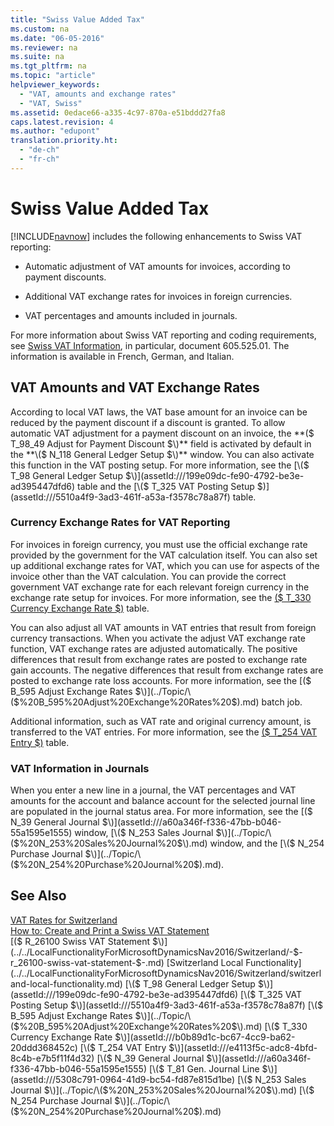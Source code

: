 ```yaml
---
title: "Swiss Value Added Tax"
ms.custom: na
ms.date: "06-05-2016"
ms.reviewer: na
ms.suite: na
ms.tgt_pltfrm: na
ms.topic: "article"
helpviewer_keywords: 
  - "VAT, amounts and exchange rates"
  - "VAT, Swiss"
ms.assetid: 0edace66-a335-4c97-870a-e51bddd27fa8
caps.latest.revision: 4
ms.author: "edupont"
translation.priority.ht: 
  - "de-ch"
  - "fr-ch"
---
```

# Swiss Value Added Tax
[!INCLUDE[navnow](../../ApplicationDesign/includes/navnow_md.md)] includes the following enhancements to Swiss VAT reporting:  
  
-   Automatic adjustment of VAT amounts for invoices, according to payment discounts.  
  
-   Additional VAT exchange rates for invoices in foreign currencies.  
  
-   VAT percentages and amounts included in journals.  
  
 For more information about Swiss VAT reporting and coding requirements, see [Swiss VAT Information](http://www.estv.admin.ch/mwst/dokumentation/00130/00947/00948/index.html?lang=fr), in particular, document 605.525.01. The information is available in French, German, and Italian.  
  
## VAT Amounts and VAT Exchange Rates  
 According to local VAT laws, the VAT base amount for an invoice can be reduced by the payment discount if a discount is granted. To allow automatic VAT adjustment for a payment discount on an invoice, the **\($ T\_98\_49 Adjust for Payment Discount $\)** field is activated by default in the **\($ N\_118 General Ledger Setup $\)** window. You can also activate this function in the VAT posting setup. For more information, see the [\($ T\_98 General Ledger Setup $\)](assetId:///199e09dc-fe90-4792-be3e-ad395447dfd6) table and the [\($ T\_325 VAT Posting Setup $\)](assetId:///5510a4f9-3ad3-461f-a53a-f3578c78a87f) table.  
  
### Currency Exchange Rates for VAT Reporting  
 For invoices in foreign currency, you must use the official exchange rate provided by the government for the VAT calculation itself. You can also set up additional exchange rates for VAT, which you can use for aspects of the invoice other than the VAT calculation. You can provide the correct government VAT exchange rate for each relevant foreign currency in the exchange rate setup for invoices. For more information, see the [\($ T\_330 Currency Exchange Rate $\)](assetId:///b0b89d1c-bc67-4cc9-ba62-20ddd368452c) table.  
  
 You can also adjust all VAT amounts in VAT entries that result from foreign currency transactions. When you activate the adjust VAT exchange rate function, VAT exchange rates are adjusted automatically. The positive differences that result from exchange rates are posted to exchange rate gain accounts. The negative differences that result from exchange rates are posted to exchange rate loss accounts. For more information, see the [\($ B\_595 Adjust Exchange Rates $\)](../Topic/\($%20B_595%20Adjust%20Exchange%20Rates%20$\).md) batch job.  
  
 Additional information, such as VAT rate and original currency amount, is transferred to the VAT entries. For more information, see the [\($ T\_254 VAT Entry $\)](assetId:///e4113f5c-adc8-4bfd-8c4b-e7b5f11f4d32) table.  
  
### VAT Information in Journals  
 When you enter a new line in a journal, the VAT percentages and VAT amounts for the account and balance account for the selected journal line are populated in the journal status area. For more information, see the [\($ N\_39 General Journal $\)](assetId:///a60a346f-f336-47bb-b046-55a1595e1555) window, [\($ N\_253 Sales Journal $\)](../Topic/\($%20N_253%20Sales%20Journal%20$\).md) window, and the [\($ N\_254 Purchase Journal $\)](../Topic/\($%20N_254%20Purchase%20Journal%20$\).md).  
  
## See Also  
 [VAT Rates for Switzerland](../../LocalFunctionalityForMicrosoftDynamicsNav2016/Switzerland/vat-rates-for-switzerland.md)   
 [How to: Create and Print a Swiss VAT Statement](../../LocalFunctionalityForMicrosoftDynamicsNav2016/Switzerland/how-to-create-and-print-a-swiss-vat-statement.md)   
 [\($ R\_26100 Swiss VAT Statement $\)](../../LocalFunctionalityForMicrosoftDynamicsNav2016/Switzerland/-$-r_26100-swiss-vat-statement-$-.md)   
 [Switzerland Local Functionality](../../LocalFunctionalityForMicrosoftDynamicsNav2016/Switzerland/switzerland-local-functionality.md)   
 [\($ T\_98 General Ledger Setup $\)](assetId:///199e09dc-fe90-4792-be3e-ad395447dfd6)   
 [\($ T\_325 VAT Posting Setup $\)](assetId:///5510a4f9-3ad3-461f-a53a-f3578c78a87f)   
 [\($ B\_595 Adjust Exchange Rates $\)](../Topic/\($%20B_595%20Adjust%20Exchange%20Rates%20$\).md)   
 [\($ T\_330 Currency Exchange Rate $\)](assetId:///b0b89d1c-bc67-4cc9-ba62-20ddd368452c)   
 [\($ T\_254 VAT Entry $\)](assetId:///e4113f5c-adc8-4bfd-8c4b-e7b5f11f4d32)   
 [\($ N\_39 General Journal $\)](assetId:///a60a346f-f336-47bb-b046-55a1595e1555)   
 [\($ T\_81 Gen. Journal Line $\)](assetId:///5308c791-0964-41d9-bc54-fd87e815d1be)   
 [\($ N\_253 Sales Journal $\)](../Topic/\($%20N_253%20Sales%20Journal%20$\).md)   
 [\($ N\_254 Purchase Journal $\)](../Topic/\($%20N_254%20Purchase%20Journal%20$\).md)